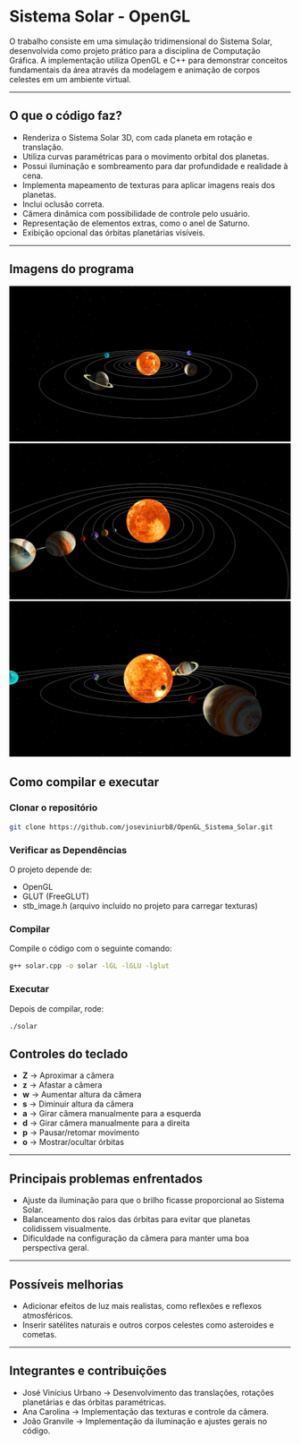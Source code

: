 # Sistema Solar - OpenGL

O trabalho consiste em uma simulação tridimensional do Sistema Solar, desenvolvida como projeto prático para a disciplina de Computação Gráfica. A implementação utiliza OpenGL e C++ para demonstrar conceitos fundamentais da área através da modelagem e animação de corpos celestes em um ambiente virtual.

---

##  O que o código faz?

- Renderiza o Sistema Solar 3D, com cada planeta em rotação e translação.  
- Utiliza curvas paramétricas para o movimento orbital dos planetas.  
- Possui iluminação e sombreamento para dar profundidade e realidade à cena.  
- Implementa mapeamento de texturas para aplicar imagens reais dos planetas.  
- Inclui oclusão correta.  
- Câmera dinâmica com possibilidade de controle pelo usuário.  
- Representação de elementos extras, como o anel de Saturno.  
- Exibição opcional das órbitas planetárias visíveis.  

---

## Imagens do programa

![Texto alternativo](https://github.com/joseviniurb8/OpenGL_Sistema_Solar/blob/main/images/Captura%20de%20tela%20de%202025-09-30%2021-55-50.png)
![Texto alternativo](https://github.com/joseviniurb8/OpenGL_Sistema_Solar/blob/main/images/Captura%20de%20tela%20de%202025-09-30%2021-56-14.png)
![Texto alternativo](https://github.com/joseviniurb8/OpenGL_Sistema_Solar/blob/main/images/Captura%20de%20tela%20de%202025-09-30%2021-56-35.png)

## Como compilar e executar

### Clonar o repositório
```bash
git clone https://github.com/joseviniurb8/OpenGL_Sistema_Solar.git
```

### Verificar as Dependências
O projeto depende de:  
- OpenGL  
- GLUT (FreeGLUT)
- stb_image.h (arquivo incluído no projeto para carregar texturas)

### Compilar
Compile o código com o seguinte comando:
```bash
g++ solar.cpp -o solar -lGL -lGLU -lglut
```

### Executar
Depois de compilar, rode:
```bash
./solar
```

## Controles do teclado

- **Z** → Aproximar a câmera  
- **z** → Afastar a câmera  
- **w** → Aumentar altura da câmera  
- **s** → Diminuir altura da câmera  
- **a** → Girar câmera manualmente para a esquerda  
- **d** → Girar câmera manualmente para a direita  
- **p** → Pausar/retomar movimento  
- **o** → Mostrar/ocultar órbitas  

---

## Principais problemas enfrentados

- Ajuste da iluminação para que o brilho ficasse proporcional ao Sistema Solar.  
- Balanceamento dos raios das órbitas para evitar que planetas colidissem visualmente.  
- Dificuldade na configuração da câmera para manter uma boa perspectiva geral.  

---

## Possíveis melhorias

- Adicionar efeitos de luz mais realistas, como reflexões e reflexos atmosféricos.  
- Inserir satélites naturais e outros corpos celestes como asteroides e cometas.

---

## Integrantes e contribuições

- José Vinícius Urbano → Desenvolvimento das translações, rotações planetárias e das órbitas paramétricas.  
- Ana Carolina → Implementação das texturas e controle da câmera.  
- João Granvile → Implementação da iluminação e ajustes gerais no código.
